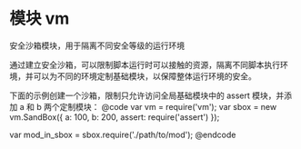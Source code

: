 # 模块 vm
安全沙箱模块，用于隔离不同安全等级的运行环境

通过建立安全沙箱，可以限制脚本运行时可以接触的资源，隔离不同脚本执行环境，并可以为不同的环境定制基础模块，以保障整体运行环境的安全。

下面的示例创建一个沙箱，限制只允许访问全局基础模块中的 assert 模块，并添加 a 和 b 两个定制模块：
@code
var vm = require(&#39;vm&#39;);
var sbox = new vm.SandBox({
  a: 100,
  b: 200,
  assert: require(&#39;assert&#39;)
});

var mod_in_sbox = sbox.require(&#39;./path/to/mod&#39;);
@endcode

